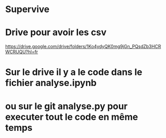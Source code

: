# Supervive

# Drive pour avoir les csv
https://drive.google.com/drive/folders/1Ko4ydyQK0mg9jGn_PQsdZb3HCRWCRUQU?hl=fr

# Sur le drive il y a le code dans le fichier analyse.ipynb 

# ou sur le git analyse.py pour executer tout le code en même temps
